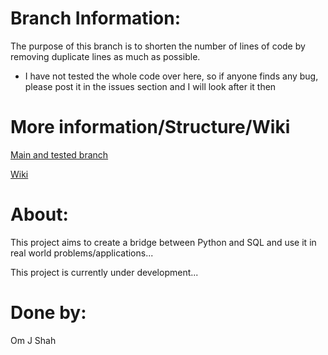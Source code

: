 # Branch Information:
The purpose of this branch is to shorten the number of lines of code by removing duplicate lines
as much as possible.

- I have not tested the whole code over here, so if anyone finds any bug, please post it in the     issues section
 and I will look after it then

# More information/Structure/Wiki
[Main and tested branch](https://github.com/OJASisLive/Bank-Management-System-Python-SQL/tree/main)

[Wiki](https://github.com/OJASisLive/Bank-Management-System-Python-SQL/wiki)

# About:
This project aims to create a bridge between Python and SQL and use it in real world problems/applications...

This project is currently under development...

# Done by:
Om J Shah